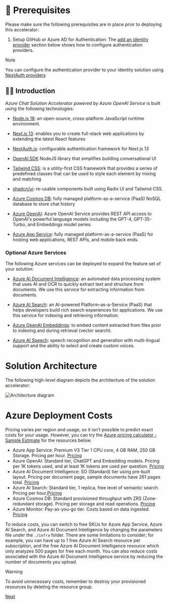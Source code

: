 # 📘 Prerequisites

Please make sure the following prerequisites are in place prior to deploying this accelerator:

1. Setup GitHub or Azure AD for Authentication:
   The [add an identity provider](./5-add-identity.md) section below shows how to configure authentication providers.

> [!NOTE]
> You can configure the authentication provider to your identity solution using [NextAuth providers](https://next-auth.js.org/providers/)

## 👋🏻 Introduction

_Azure Chat Solution Accelerator powered by Azure OpenAI Service_ is built using the following technologies:

- [Node.js 18](https://nodejs.org/en): an open-source, cross-platform JavaScript runtime environment.

- [Next.js 13](https://nextjs.org/docs): enables you to create full-stack web applications by extending the latest React features

- [NextAuth.js](https://next-auth.js.org/): configurable authentication framework for Next.js 13

- [OpenAI SDK](https://github.com/openai/openai-node) NodeJS library that simplifies building conversational UI

- [Tailwind CSS](https://tailwindcss.com/): is a utility-first CSS framework that provides a series of predefined classes that can be used to style each element by mixing and matching

- [shadcn/ui](https://ui.shadcn.com/): re-usable components built using Radix UI and Tailwind CSS.

- [Azure Cosmos DB](https://learn.microsoft.com/en-GB/azure/cosmos-db/nosql/): fully managed platform-as-a-service (PaaS) NoSQL database to store chat history

- [Azure OpenAI](https://learn.microsoft.com/en-us/azure/ai-services/openai/overview): Azure OpenAI Service provides REST API access to OpenAI's powerful language models including the GPT-4, GPT-35-Turbo, and Embeddings model series.

- [Azure App Service](https://learn.microsoft.com/en-us/azure/app-service/): fully managed platform-as-a-service (PaaS) for hosting web applications, REST APIs, and mobile back ends.

### Optional Azure Services

The following Azure services can be deployed to expand the feature set of your solution:

- [Azure AI Document Intelligence](https://learn.microsoft.com/en-GB/azure/ai-services/document-intelligence/): an automated data processing system that uses AI and OCR to quickly extract text and structure from documents. We use this service for extracting information from documents.

- [Azure AI Search](https://learn.microsoft.com/en-GB/azure/search/): an AI-powered Platform-as-a-Service (PaaS) that helps developers build rich search experiences for applications. We use this service for indexing and retrieving information.

- [Azure OpenAI Embeddings](https://learn.microsoft.com/en-us/azure/ai-services/openai/how-to/embeddings?tabs=console): to embed content extracted from files prior to indexing and during retrieval (vector search).

- [Azure AI Speech](https://learn.microsoft.com/en-us/azure/ai-services/speech-service/): speech recognition and generation with multi-lingual support and the ability to select and create custom voices.

# Solution Architecture

The following high-level diagram depicts the architecture of the solution accelerator:

![Architecture diagram](/docs/images/architecture.png)

# Azure Deployment Costs

Pricing varies per region and usage, so it isn't possible to predict exact costs for your usage.
However, you can try the [Azure pricing calculator - Sample Estimate](https://azure.com/e/1f08b35661df4b5ea3663df112250b09) for the resources below.

- Azure App Service: Premium V3 Tier 1 CPU core, 4 GB RAM, 250 GB Storage. Pricing per hour. [Pricing](https://azure.microsoft.com/pricing/details/app-service/linux/)
- Azure OpenAI: Standard tier, ChatGPT and Embedding models. Pricing per 1K tokens used, and at least 1K tokens are used per question. [Pricing](https://azure.microsoft.com/en-us/pricing/details/cognitive-services/openai-service/)
- Azure AI Document Intelligence: SO (Standard) tier using pre-built layout. Pricing per document page, sample documents have 261 pages total. [Pricing](https://azure.microsoft.com/en-us/pricing/details/ai-document-intelligence/)
- Azure AI Search: Standard tier, 1 replica, free level of semantic search. Pricing per hour.[Pricing](https://azure.microsoft.com/pricing/details/search/)
- Azure Cosmos DB: Standard provisioned throughput with ZRS (Zone-redundant storage). Pricing per storage and read operations. [Pricing](https://azure.microsoft.com/en-us/pricing/details/cosmos-db/autoscale-provisioned/)
- Azure Monitor: Pay-as-you-go tier. Costs based on data ingested. [Pricing](https://azure.microsoft.com/pricing/details/monitor/)

To reduce costs, you can switch to free SKUs for Azure App Service, Azure AI Search, and Azure AI Document Intelligence by changing the parameters file under the `./infra` folder. There are some limitations to consider; for example, you can have up to 1 free Azure AI Search resource per subscription, and the free Azure AI Document Intelligence resource which only analyzes 500 pages for free each month. You can also reduce costs associated with the Azure AI Document Intelligence service by reducing the number of documents you upload.

> [!WARNING]
> To avoid unnecessary costs, remember to destroy your provisioned resources by deleting the resource group.

[Next](./3-run-locally.md)
